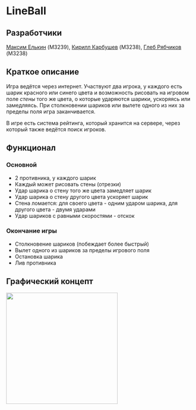 # LineBall

## Разработчики
[Максим Елькин](https://github.com/maximelkin) (M3239), [Кирилл Карбушев](https://github.com/KiriosK) (M3238), [Глеб Рябчиков](https://github.com/glebvr) (M3238)

## Краткое описание
Игра ведётся через интернет. Участвуют два игрока, у каждого есть шарик красного или синего цвета и возможность рисовать на игровом поле *стены* того же цвета, о которые ударяются шарики, ускоряясь или замедляясь. При столкновении шариков или вылете одного из них за пределы поля игра заканчивается. 

В игре есть система рейтинга, который хранится на сервере, через который также ведётся поиск игроков.

## Функционал
### Основной
* 2 противника, у каждого шарик
* Каждый может рисовать стены (отрезки)
* Удар шарика о стену того же цвета замедляет шарик
* Удар шарика о стену другого цвета ускоряет шарик
* Стена ломается: для своего цвета - одним ударом шарика, для другого цвета - двумя ударами
* Удар шариков с равными скоростями - отскок

### Окончание игры
* Столкновение шариков (побеждает более быстрый)
* Вылет одного из шариков за пределы игрового поля
* Остановка шарика
* Лив противника

## Графический концепт
<img src="https://pp.vk.me/c636027/v636027527/286ab/h4VzwyviFUo.jpg" width="300">
